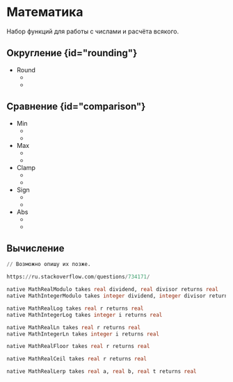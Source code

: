 # Математика

Набор функций для работы с числами и расчёта всякого.

## Округление {id="rounding"}

- Round
    - [](MathRound.md)
    - [](MathRealRound.md)

## Сравнение {id="comparison"}

- Min
    - [](MathRealMin.md)
    - [](MathIntegerMin.md)
- Max
    - [](MathRealMax.md)
    - [](MathIntegerMax.md)
- Clamp
    - [](MathRealClamp.md)
    - [](MathIntegerClamp.md)
- Sign
    - [](MathRealSign.md)
    - [](MathIntegerSign.md)
- Abs
    - [](MathRealAbs.md)
    - [](MathIntegerAbs.md)

## Вычисление

```sql
// Возможно опишу их позже.

https://ru.stackoverflow.com/questions/734171/

native MathRealModulo takes real dividend, real divisor returns real
native MathIntegerModulo takes integer dividend, integer divisor returns integer

native MathRealLog takes real r returns real
native MathIntegerLog takes integer i returns real

native MathRealLn takes real r returns real
native MathIntegerLn takes integer i returns real

native MathRealFloor takes real r returns real

native MathRealCeil takes real r returns real

native MathRealLerp takes real a, real b, real t returns real


```